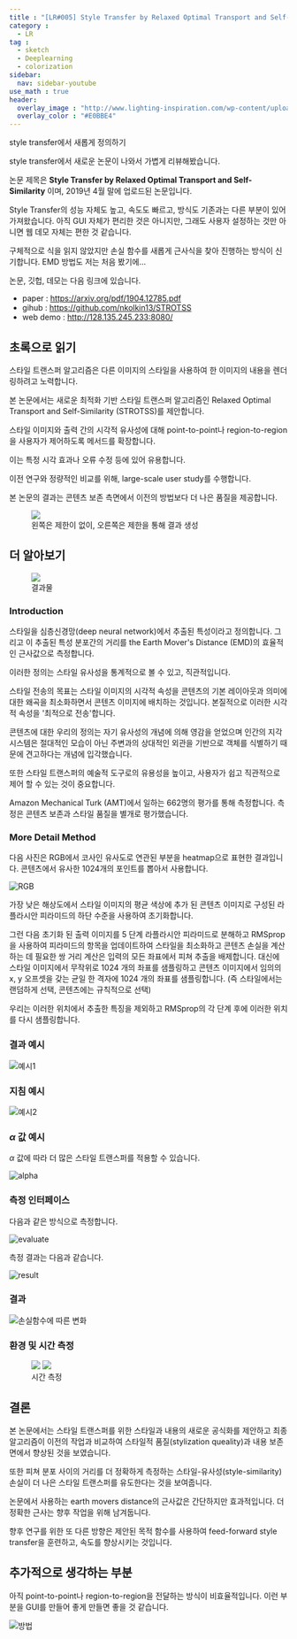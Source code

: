 ```yaml
---
title : "[LR#005] Style Transfer by Relaxed Optimal Transport and Self-Similarity"
category :
  - LR
tag :
  - sketch
  - Deeplearning
  - colorization
sidebar:
  nav: sidebar-youtube
use_math : true
header:
  overlay_image : "http://www.lighting-inspiration.com/wp-content/uploads/2015/08/Lighting-Inspiration.com_Rohinni-Lightpaper1.jpg"
  overlay_color : "#E0BBE4"
---
```

style transfer에서 새롭게 정의하기

style transfer에서 새로운 논문이 나와서 가볍게 리뷰해봤습니다.

논문 제목은 **Style Transfer by Relaxed Optimal Transport and Self-Similarity** 이며, 2019년 4월 말에 업로드된 논문입니다.

Style Transfer의 성능 자체도 높고, 속도도 빠르고, 방식도 기존과는 다른 부분이 있어 가져왔습니다. 아직 GUI 자체가 편리한 것은 아니지만, 그래도 사용자 설정하는 것만 아니면 웹 데모 자체는 편한 것 같습니다.

구체적으로 식을 읽지 않았지만 손실 함수를 새롭게 근사식을 찾아 진행하는 방식이 신기합니다. EMD 방법도 저는 처음 봤기에...

논문, 깃헙, 데모는 다음 링크에 있습니다.

- paper : https://arxiv.org/pdf/1904.12785.pdf
- gihub : https://github.com/nkolkin13/STROTSS
- web demo : http://128.135.245.233:8080/

## 초록으로 읽기

스타일 트랜스퍼 알고리즘은 다른 이미지의 스타일을 사용하여 한 이미지의 내용을 렌더링하려고 노력합니다.

본 논문에서는 새로운 최적화 기반 스타일 트랜스퍼 알고리즘인 Relaxed Optimal Transport and Self-Similarity (STROTSS)를 제안합니다.

스타일 이미지와 출력 간의 시각적 유사성에 대해 point-to-point나 region-to-region을 사용자가 제어하도록 메서드를 확장합니다.

이는 특정 시각 효과나 오류 수정 등에 있어 유용합니다.

이전 연구와 정량적인 비교를 위해, large-scale user study를 수행합니다.

본 논문의 결과는 콘텐츠 보존 측면에서 이전의 방법보다 더 나은 품질을 제공합니다.

<figure>
    <img src = "https://i.imgur.com/jjJQQis.png">
    <figcaption> 왼쪽은 제한이 없이, 오른쪽은 제한을 통해 결과 생성 </figcaption>
</figure>

## 더 알아보기

<figure>
    <img src = "https://i.imgur.com/WSPLELT.jpg">
    <figcaption> 결과물 </figcaption>
</figure>

### Introduction

스타일을 심층신경망(deep neural network)에서 추출된 특성이라고 정의합니다. 그리고 이 추출된 특성 분포간의 거리를 the Earth Mover's Distance (EMD)의 효율적인 근사값으로 측정합니다.

이러한 정의는 스타일 유사성을 통계적으로 볼 수 있고, 직관적입니다.

스타일 전송의 목표는 스타일 이미지의 시각적 속성을 콘텐츠의 기본 레이아웃과 의미에 대한 왜곡을 최소화하면서 콘텐츠 이미지에 배치하는 것입니다. 본질적으로 이러한 시각적 속성을 '최적으로 전송'합니다.

콘텐츠에 대한 우리의 정의는 자기 유사성의 개념에 의해 영감을 얻었으며 인간의 지각 시스템은 절대적인 모습이 아닌 주변과의 상대적인 외관을 기반으로 객체를 식별하기 때문에 견고하다는 개념에 입각했습니다.

또한 스타일 트랜스퍼의 예술적 도구로의 유용성을 높이고, 사용자가 쉽고 직관적으로 제어 할 수 있는 것이 중요합니다.

Amazon Mechanical Turk (AMT)에서 일하는 662명의 평가를 통해 측정합니다. 측정은 콘텐츠 보존과 스타일 품질을 별개로 평가했습니다.

### More Detail Method

다음 사진은 RGB에서 코사인 유사도로 연관된 부분을 heatmap으로 표현한 결과입니다.
콘텐츠에서 유사한 1024개의 포인트를 뽑아서 사용합니다.

![RGB](https://i.imgur.com/B0ztRQp.png)

가장 낮은 해상도에서 스타일 이미지의 평균 색상에 추가 된 콘텐츠 이미지로 구성된 라플라시안 피라미드의 하단 수준을 사용하여 초기화합니다.

그런 다음 초기화 된 출력 이미지를 5 단계 라플라시안 피라미드로 분해하고 RMSprop을 사용하여 피라미드의 항목을 업데이트하여 스타일을 최소화하고 콘텐츠 손실을 계산하는 데 필요한 쌍 거리 계산은 입력의 모든 좌표에서 피쳐 추출을 배제합니다. 대신에 스타일 이미지에서 무작위로 1024 개의 좌표를 샘플링하고 콘텐츠 이미지에서 임의의 x, y 오프셋을 갖는 균일 한 격자에 1024 개의 좌표를 샘플링합니다. (즉 스타일에서는 랜덤하게 선택, 콘텐츠에는 규칙적으로 선택)

우리는 이러한 위치에서 추출한 특징을 제외하고 RMSprop의 각 단계 후에 이러한 위치를 다시 샘플링합니다.

### 결과 예시

![예시1](https://i.imgur.com/J7FuDUa.jpg)

### 지침 예시

![예시2](https://i.imgur.com/eECHnBP.png)

### $\alpha$ 값 예시

$\alpha$ 값에 따라 더 많은 스타일 트랜스퍼를 적용할 수 있습니다.

![alpha](https://i.imgur.com/Jw1lFW5.png)

### 측정 인터페이스

다음과 같은 방식으로 측정합니다.

![evaluate](https://i.imgur.com/pkEOOOp.png)

측정 결과는 다음과 같습니다.

![result](https://i.imgur.com/c43EWfN.png)

### 결과

![손실함수에 따른 변화](https://i.imgur.com/xcEbz6r.png)

### 환경 및 시간 측정

<figure class = "half">
    <img src = "https://i.imgur.com/nwYYmMX.png">
    <img src = "https://i.imgur.com/NqfFUAD.png">
    <figcaption> 시간 측정 </figcaption>
</figure>

## 결론

본 논문에서는 스타일 트랜스퍼를 위한 스타일과 내용의 새로운 공식화를 제안하고 최종 알고리즘이 이전의 작업과 비교하여 스타일적 품질(stylization queality)과 내용 보존면에서 향상된 것을 보였습니다.

또한 피쳐 분포 사이의 거리를 더 정확하게 측정하는 스타일-유사성(style-similarity) 손실이 더 나은 스타일 트랜스퍼를 유도한다는 것을 보여줍니다.

논문에서 사용하는 earth movers distance의 근사값은 간단하지만 효과적입니다. 더 정확한 근사는 향후 작업을 위해 남겨둡니다.

향후 연구를 위한 또 다른 방향은 제안된 목적 함수를 사용하여 feed-forward style transfer을 훈련하고, 속도를 향상시키는 것입니다.

## 추가적으로 생각하는 부분

아직 point-to-point나 region-to-region을 전달하는 방식이 비효율적입니다. 이런 부분을 GUI를 만들어 좋게 만들면 좋을 것 같습니다.

![방법](https://i.imgur.com/ejsW44B.png)
